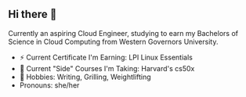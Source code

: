 ## Hi there 👋

Currently an aspiring Cloud Engineer, studying to earn my Bachelors of Science in Cloud Computing from Western Governors University. 

- ⚡ Current Certificate I'm Earning: LPI Linux Essentials
- 🌱 Current "Side" Courses I'm Taking: Harvard's cs50x
- 🔭 Hobbies: Writing, Grilling, Weightlifting 
- Pronouns: she/her
